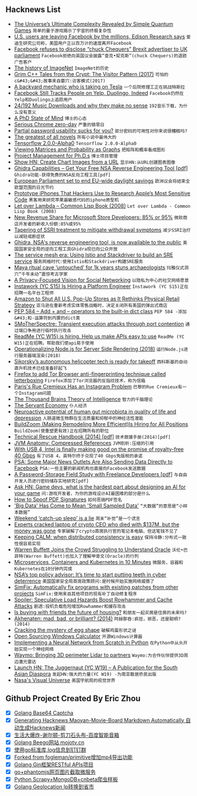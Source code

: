 ## Hacknews List


- [The Universe’s Ultimate Complexity Revealed by Simple Quantum Games](https://www.quantamagazine.org/the-universes-ultimate-complexity-revealed-by-simple-quantum-games-20190305/)  `简单的量子游戏揭示了宇宙的终极复杂性`
- [U.S. users are leaving Facebook by the millions, Edison Research says](https://www.marketplace.org/2019/03/06/tech/exclusive-look-numbers-showing-users-leaving-facebook-by-the-millions)  `爱迪生研究公司称，美国用户正以百万计的速度离开Facebook`
- [Facebook refuses to disclose “chuck Chequers” Brexit advertiser to UK parliament](https://techcrunch.com/2019/03/06/facebook-refuses-to-disclose-chuck-chequers-brexit-advertiser-to-uk-parliament/)  `Facebook拒绝向英国议会披露“查克•契克斯”(chuck Chequers)的退欧广告客户`
- [The history of ImageNet](https://hackernoon.com/data-is-the-new-oil-1227197762b2)  `ImageNet的历史`
- [Grim C&#43;&#43; Tales from the Crypt: The Visitor Pattern (2017)](https://cppcrypt.tumblr.com/post/168134225802)  `可怕的c&#43;&#43;故事来自墓穴:访客模式(2017)`
- [A backyard mechanic who is taking on Tesla](https://www.bostonglobe.com/metro/2019/03/04/the-backyard-mechanic-who-taking-tesla/Sv1l8q2sxpQvTFMp13VFwM/story.html)  `一个后院修理工正在挑战特斯拉`
- [Facebook Still Tracks People on Yelp, Duolingo, Indeed](https://privacyinternational.org/blog/2758/guess-what-facebook-still-tracks-you-android-apps-even-if-you-dont-have-facebook-account)  `Facebook仍然在Yelp和Duolingo上追踪用户`
- [24/192 Music Downloads and why they make no sense](https://people.xiph.org/~xiphmont/demo/neil-young.html)  `192音乐下载，为什么没有意义`
- [A PhD State of Mind](https://www.nature.com/articles/s41556-018-0085-4)  `博士的心态`
- [Serious Chrome zero-day](https://nakedsecurity.sophos.com/2019/03/06/serious-chrome-zero-day-google-says-update-right-this-minute/)  `严重的铬零日`
- [Partial password usability sucks for you?](https://gaevoy.com/2019/03/06/partial-password-sucks.html)  `部分密码的可用性对你来说很糟糕吗?`
- [The greatest of all novels](https://www.newcriterion.com/issues/2019/3/the-greatest-of-all-novels)  `所有小说中最伟大的`
- [Tensorflow 2.0.0-Alpha0](https://github.com/tensorflow/tensorflow/releases/tag/v2.0.0-alpha0)  `Tensorflow 2.0.0-Alpha0`
- [Viewing Matrices and Probability as Graphs](https://www.math3ma.com/blog/matrices-probability-graphs)  `把矩阵和概率看成图形`
- [Project Management for Ph.D.s](https://rachitnigam.com/post/project-management/)  `博士项目管理`
- [Show HN: Create Chart Images from a URL](https://quickchart.io/)  `显示HN:从URL创建图表图像`
- [Ghidra Capabilities – Get Your Free NSA Reverse Engineering Tool [pdf]](https://www.rsaconference.com/writable/presentations/file_upload/png-t09-come-get-your-free-nsa-reverse-engineering-tool_.pdf)  `Ghidra功能-获得免费的NSA反向工程工具[pdf]`
- [European Parliament set to end EU-wide daylight savings](https://www.dw.com/en/european-parliament-set-to-end-eu-wide-daylight-savings/a-47775317)  `欧洲议会将结束全欧盟范围的日光节约`
- [Prototype iPhones That Hackers Use to Research Apple’s Most Sensitive Code](https://motherboard.vice.com/en_us/article/gyakgw/the-prototype-dev-fused-iphones-that-hackers-use-to-research-apple-zero-days)  `黑客用来研究苹果最敏感代码的iphone原型机`
- [Let over Lambda – Common Lisp Book (2008)](https://letoverlambda.com/)  `Let over Lambda - Common Lisp Book (2008)`
- [New Revenue Share for Microsoft Store Developers: 85% or 95%](https://blogs.windows.com/buildingapps/2019/03/06/updated-microsoft-store-app-developer-agreement-new-revenue-share/)  `微软商店开发者的新收入份额:85%或95%`
- [Tapering of SSRI treatment to mitigate withdrawal symptoms](https://www.thelancet.com/journals/lanpsy/article/PIIS2215-0366(19)30032-X/fulltext)  `减少SSRI治疗以减轻戒断症状`
- [Ghidra, NSA&#39;s reverse engineering tool, is now available to the public](https://www.nsa.gov/ghidra)  `美国国家安全局的逆向工程工具Ghidra现已向公众开放`
- [The service mesh era: Using Istio and Stackdriver to build an SRE service](https://cloud.google.com/blog/products/devops-sre/the-service-mesh-era-using-istio-and-stackdriver-to-build-an-sre-service)  `服务网格时代:使用Istio和Stackdriver构建SRE服务`
- [Maya ritual cave ‘untouched’ for 1k years stuns archaeologists](https://www.nationalgeographic.com/culture/2019/03/maya-ritual-balamku-cave-stuns-archaeologists/)  `玛雅仪式洞穴“千年未动”震惊考古学家`
- [A Privacy-Focused Vision for Social Networking](https://www.facebook.com/notes/mark-zuckerberg/a-privacy-focused-vision-for-social-networking/10156700570096634/)  `以隐私为中心的社交网络愿景`
- [Instawork (YC S15) Is Hiring a Platform Engineer](https://angel.co/instawork/jobs/505873-platform-engineer)  `Instawork (YC S15)正在招聘一名平台工程师`
- [Amazon to Shut All U.S. Pop-Up Stores as It Rethinks Physical Retail Strategy](https://www.wsj.com/articles/amazon-to-shut-all-u-s-pop-up-stores-as-it-rethinks-physical-retail-strategy-11551902178)  `亚马逊在重新考虑实体零售战略时，决定关闭所有美国的弹出式商店`
- [PEP 584 – Add &#43; and – operators to the built-in dict class](https://www.python.org/dev/peps/pep-0584/)  `PEP 584 -添加&#43;和-运算符到内置的dict类`
- [SMoTherSpectre: Transient execution attacks through port contention](https://nebelwelt.net/blog/20190306-SMoTherSpectre.html)  `通过端口争用进行临时执行攻击`
- [ReadMe (YC W15) is hiring. Help us make APIs easy to use](http://readme.io/careers)  `ReadMe (YC W15)正在招聘。帮助我们使api易于使用`
- [Operationalizing Node.js for Server Side Rendering (2018)](https://medium.com/airbnb-engineering/operationalizing-node-js-for-server-side-rendering-c5ba718acfc9)  `运行Node.js进行服务器端渲染(2018)`
- [Sikorsky’s autonomous helicopter tech is ready for takeoff](https://www.theverge.com/transportation/2019/3/5/18250996/sikorsky-autonomous-helicopter-flying-taxi-lockheed)  `西科斯基的自动直升机技术已经准备好起飞`
- [Firefox to add Tor Browser anti-fingerprinting technique called letterboxing](https://www.zdnet.com/article/firefox-to-add-tor-browser-anti-fingerprinting-technique-called-letterboxing/)  `Firefox添加了Tor浏览器的反指纹技术，称为信箱`
- [Paris&#39;s Rue Cremieux Has an Instagram Problem](https://www.citylab.com/life/2019/03/rue-cremieux-paris-instagram-tourists-where-to-take-pictures/584164/)  `巴黎的Rue Cremieux有一个Instagram问题`
- [The Thousand Brains Theory of Intelligence](https://numenta.com/blog/2019/01/16/the-thousand-brains-theory-of-intelligence/)  `智力的千脑理论`
- [The Servant Economy](https://www.theatlantic.com/technology/archive/2019/03/what-happened-uber-x-companies/584236/)  `仆人经济`
- [Neuroactive potential of human gut microbiota in quality of life and depression](https://www.nature.com/articles/s41564-018-0337-x.epdf?referrer_access_token=wrPsThpekvlDIFVfG5LcxNRgN0jAjWel9jnR3ZoTv0Pk-saWPJmzGA3H2wMSXmwWlLgoMIU-QgMdenquoZAoe6NETxnfNGaTyvKBf8sDab0d4o3IEWSDwPMHnxuzB02yxHpGxsrb_BAMi8S1xd9sKTII8ETVXrRjzyawDGyhVDxF3e1s_r1_lufiujI6-hOfoR0i-ws8EVQx2UqY7VLGaMBRs1N-olOmFv8l7zf3HcJYx3fvAbSktPcSgGBlaxr63WkPzfDrnnSyk1Lfje1HUw%3D%3D&amp;tracking_referrer=www.genengnews.com)  `人肠道微生物群在生活质量和抑郁中的神经活性潜能`
- [BuildZoom (Making Remodeling More Efficient)Is Hiring for All Positions](https://jobs.lever.co/buildzoom)  `BuildZoom(使重塑更有效)正在招聘所有的职位`
- [Technical Rescue Handbook (2014) [pdf]](http://mra.org/wp-content/uploads/2016/05/nps-technical-rescue-handbook-2014.pdf)  `技术救援手册(2014)[pdf]`
- [JVM Anatomy: Compressed References](https://shipilev.net/jvm/anatomy-quarks/23-compressed-references/)  `JVM剖析:压缩的引用`
- [With USB 4, Intel is finally making good on the promise of royalty-free 40 Gbps](https://www.theverge.com/2019/3/4/18246182/usb-4-thunderbolt-3-specs-features-release-date)  `有了USB 4，英特尔终于兑现了40 Gbps免版税的承诺`
- [PSA: Some Major News Outlets Are Also Sending Data Directly to Facebook](https://twitter.com/antoniogm/status/1103190266930913281)  `PSA:一些主要的新闻机构也直接向Facebook发送数据`
- [A Password-Storage Field Study with Freelance Developers [pdf]](https://net.cs.uni-bonn.de/fileadmin/user_upload/naiakshi/Naiakshina_Password_Study.pdf)  `与自由开发人员进行密码储存实地研究[pdf]`
- [Ask HN: Game devs, what is the hardest part about designing an AI for your game](item?id=19321637)  `问:游戏开发者，为你的游戏设计AI最困难的部分是什么`
- [How to Spoof PDF Signatures](https://web-in-security.blogspot.com/2019/02/how-to-spoof-pdf-signatures.html)  `如何恶搞PDF签名`
- [&#39;Big Data&#39; Has Come to Mean &#39;Small Sampled Data&#39;](https://www.forbes.com/sites/kalevleetaru/2019/02/17/the-big-data-revolution-will-be-sampled-how-big-data-has-come-to-mean-small-sampled-data/)  `“大数据”的意思是“小样本数据”`
- [Weekend ‘catch-up sleep’ is a lie](https://www.washingtonpost.com/health/2019/02/28/weekend-catch-up-sleep-is-lie/)  `周末“补觉”是一个谎言`
- [Experts cracked laptop of crypto CEO who died with $137M, but the money was gone](https://www.businessinsider.com/crypto-ceo-died-with-passwords-to-137-million-but-the-money-is-gone-2019-3)  `专家破解了crypto首席执行官的笔记本电脑，但这笔钱不见了`
- [Keeping CALM: when distributed consistency is easy](https://blog.acolyer.org/2019/03/06/keeping-calm-when-distributed-consistency-is-easy/)  `保持冷静:分布式一致性很容易实现`
- [Warren Buffett Joins the Crowd Struggling to Understand Oracle](https://www.bloomberg.com/news/articles/2019-02-26/buffett-joins-crowd-struggling-to-assess-opaque-oracle)  `沃伦•巴菲特(Warren Buffett)也加入了理解甲骨文(Oracle)的行列`
- [Microservices, Containers and Kubernetes in 10 Minutes](https://gravitational.com/blog/microservices-containers-kubernetes/)  `微服务，容器和Kubernetes在10分钟内完成`
- [NSA’s top policy advisor: It’s time to start putting teeth in cyber deterrence](https://arstechnica.com/tech-policy/2019/03/nsas-top-policy-advisor-its-time-to-start-putting-teeth-in-cyber-deterrence/)  `美国国家安全局首席政策顾问:是时候开始实施网络威慑了`
- [SimFix: Automatically fix programs with existing patches from other projects](https://github.com/xgdsmileboy/SimFix)  `SimFix:使用来自其他项目的现有补丁自动修复程序`
- [Spoiler: Speculative Load Hazards Boost Rowhammer and Cache Attacks](https://arxiv.org/abs/1903.00446)  `剧透:投机负载危险增加Rowhammer和缓存攻击`
- [Is buying with friends the future of housing?](https://www.bbc.co.uk/news/business-46895770)  `和朋友一起买房是住房的未来吗?`
- [Akhenaten: mad, bad, or brilliant? (2014)](https://www.telegraph.co.uk/culture/art/10561090/Akhenaten-mad-bad-or-brilliant.html)  `阿赫那吞:疯狂，邪恶，还是聪明?(2014)`
- [Cracking the mystery of egg shape](https://vis.sciencemag.org/eggs/)  `破解鸡蛋形状之谜`
- [Open Sourcing Windows Calculator](https://blogs.windows.com/buildingapps/2019/03/06/announcing-the-open-sourcing-of-windows-calculator/)  `开源Windows计算器`
- [Implementing a Neural Network from Scratch in Python](https://victorzhou.com/blog/intro-to-neural-networks/)  `在Python中从头开始实现一个神经网络`
- [Waymo: Bringing 3D perimeter Lidar to partners](https://medium.com/waymo/bringing-3d-perimeter-lidar-to-partners-6beaa7d3dcc2)  `Waymo:为合作伙伴提供3D周边激光雷达`
- [Launch HN: The Juggernaut (YC W19) – A Publication for the South Asian Diaspora](item?id=19320608)  `发起HN:强大的力量(YC W19) -为南亚散居侨民出版`
- [Nasa&#39;s Visual Universe](https://artsexperiments.withgoogle.com/nasasvisualuniverse)  `美国宇航局的视觉世界`

## Github Project Created By Eric Zhou

- [x] [Golang Base64 Captcha](https://github.com/mojocn/base64Captcha)
- [x] [Generating Hacknews Maoyan-Movie-Board Markdown Automatically 自动生成Hacknews新闻](https://github.com/dejavuzhou/md-genie)
- [x] [生活大爆炸-谢尔顿-剪刀石头布-百度智能音箱](https://github.com/mojocn/dueros-bang-game)
- [x] [Golang Beego网站 mojotv.cn](https://github.com/mojocn/www.mojotv.cn)
- [x] [使用go标准库,log信息到钉钉群](https://github.com/mojocn/dooger)
- [x] [Forked from fogleman/primitive增加mp4导出功能](https://github.com/mojocn/primitive)
- [x] [Golang Gin框架RESTful APIs项目](https://github.com/JJJJJJJerk/ezier-golang-web-api-framework)
- [x] [go+phantomjs网页图片截取微服务](https://github.com/mojocn/screen_shot)
- [x] [Python Scrapy+MongoDB+cnbeta爬虫样板](https://github.com/mojocn/scrapy_mongodb_boilerplate_cnbeta)
- [x] [Golang Geolocation Ip转换到省市](https://github.com/mojocn/ip2location)